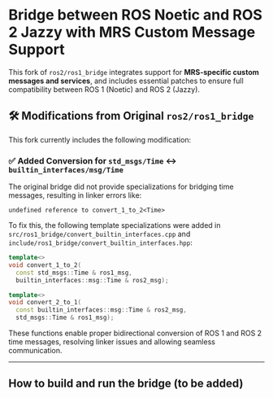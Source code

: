 # Bridge between ROS Noetic and ROS 2 Jazzy with MRS Custom Message Support

This fork of `ros2/ros1_bridge` integrates support for **MRS-specific custom messages and services**, and includes essential patches to ensure full compatibility between ROS 1 (Noetic) and ROS 2 (Jazzy).

## 🛠️ Modifications from Original `ros2/ros1_bridge`

This fork currently includes the following modification:

### ✅ Added Conversion for `std_msgs/Time` ↔ `builtin_interfaces/msg/Time`

The original bridge did not provide specializations for bridging time messages, resulting in linker errors like:

```
undefined reference to convert_1_to_2<Time>
```

To fix this, the following template specializations were added in  
`src/ros1_bridge/convert_builtin_interfaces.cpp` and  
`include/ros1_bridge/convert_builtin_interfaces.hpp`:

```cpp
template<>
void convert_1_to_2(
  const std_msgs::Time & ros1_msg, 
  builtin_interfaces::msg::Time & ros2_msg);

template<>
void convert_2_to_1(
  const builtin_interfaces::msg::Time & ros2_msg, 
  std_msgs::Time & ros1_msg);
```

These functions enable proper bidirectional conversion of ROS 1 and ROS 2 time messages, resolving linker issues and allowing seamless communication.

---

## How to build and run the bridge (to be added)